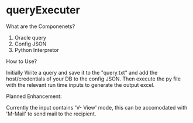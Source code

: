 # queryExecuter

What are the Componenets?

1. Oracle query
2. Config JSON
3. Python Interpretor

How to Use?

  Initially Write a query and save it to the "query.txt" and add the host/credentials of your DB to the config JSON. Then execute the py file with the relevant run time inputs to generate the output excel.
  
Planned Enhancement:

  Currently the input contains 'V- View' mode, this can be accomodated with 'M-Mail' to send mail to the recipient.
